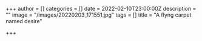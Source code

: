+++
author = []
categories = []
date = 2022-02-10T23:00:00Z
description = ""
image = "/images/20220203_171551.jpg"
tags = []
title = "A flyng carpet named desire"

+++
